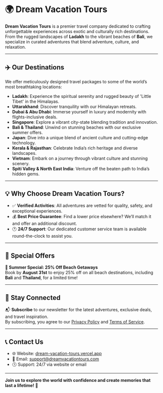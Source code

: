 # 🌍 Dream Vacation Tours

**Dream Vacation Tours** is a premier travel company dedicated to crafting unforgettable experiences across exotic and culturally rich destinations. From the rugged landscapes of **Ladakh** to the vibrant beaches of **Bali**, we specialize in curated adventures that blend adventure, culture, and relaxation.

---

## ✈️ Our Destinations

We offer meticulously designed travel packages to some of the world’s most breathtaking locations:

- **Ladakh**: Experience the spiritual serenity and rugged beauty of 'Little Tibet' in the Himalayas.
- **Uttarakhand**: Discover tranquility with our Himalayan retreats.
- **Dubai & Abu Dhabi**: Immerse yourself in luxury and modernity with flights-inclusive deals.
- **Singapore**: Explore a vibrant city-state blending tradition and innovation.
- **Bali & Thailand**: Unwind on stunning beaches with our exclusive summer offers.
- **Japan**: Dive into a unique blend of ancient culture and cutting-edge technology.
- **Kerala & Rajasthan**: Celebrate India’s rich heritage and diverse landscapes.
- **Vietnam**: Embark on a journey through vibrant culture and stunning scenery.
- **Spiti Valley & North East India**: Venture off the beaten path to India’s hidden gems.

---

## 💡 Why Choose Dream Vacation Tours?

- ✅ **Verified Activities**: All adventures are vetted for quality, safety, and exceptional experiences.
- 💰 **Best Price Guarantee**: Find a lower price elsewhere? We’ll match it and offer an additional discount.
- 🕐 **24/7 Support**: Our dedicated customer service team is available round-the-clock to assist you.

---

## 🎉 Special Offers

**🌴 Summer Special: 25% Off Beach Getaways**  
Book by **August 31st** to enjoy 25% off on all beach destinations, including **Bali** and **Thailand**, for a limited time!

---

## 🔗 Stay Connected

📬 **Subscribe** to our newsletter for the latest adventures, exclusive deals, and travel inspiration.  
By subscribing, you agree to our [Privacy Policy](#) and [Terms of Service](#).

---

## 📞 Contact Us

- 🌐 Website: [dream-vacation-tours.vercel.app](https://www.dreamvacationstour.com)
- 📧 Email: [support@dreamvacationtours.com](mailto:info@dreamvacationstour.com)
- 🕔 Support: 24/7 via website or email

---

**Join us to explore the world with confidence and create memories that last a lifetime!** 🌟
